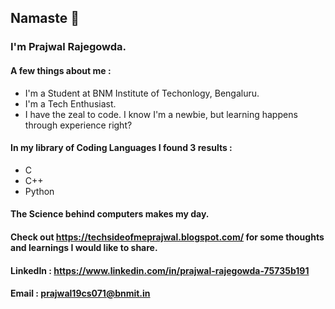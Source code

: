 ## Namaste 🙏
### I'm Prajwal Rajegowda.

#### A few things about me :
- I'm a Student at BNM Institute of Techonlogy, Bengaluru.
- I'm a Tech Enthusiast.
- I have the zeal to code. I know I'm a newbie, but learning happens through experience right?

#### In my library of Coding Languages I found 3 results :
- C
- C++
- Python

#### The Science behind computers makes my day. 
#### Check out https://techsideofmeprajwal.blogspot.com/ for some thoughts and learnings I would like to share.

#### LinkedIn : https://www.linkedin.com/in/prajwal-rajegowda-75735b191
#### Email : prajwal19cs071@bnmit.in
